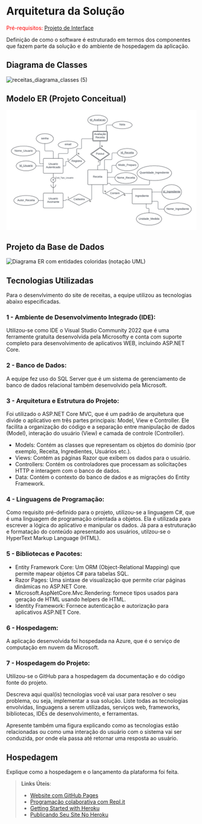 # Arquitetura da Solução

<span style="color:red">Pré-requisitos: <a href="3-Projeto de Interface.md"> Projeto de Interface</a></span>

Definição de como o software é estruturado em termos dos componentes que fazem parte da solução e do ambiente de hospedagem da aplicação.

## Diagrama de Classes

![receitas_diagrama_classes (5)](https://github.com/ICEI-PUC-Minas-PMV-ADS/pmv-ads-2024-1-e2-proj-int-t1-site_de_receitas/assets/98063900/7f6f6f4f-dcb0-4b3e-a8ba-1f1688bb59ea)



## Modelo ER (Projeto Conceitual)

![MER](img/MER.png)

## Projeto da Base de Dados

![Diagrama ER com entidades coloridas (notação UML)](https://github.com/ICEI-PUC-Minas-PMV-ADS/pmv-ads-2024-1-e2-proj-int-t1-site_de_receitas/assets/133724013/aad713f1-6742-4e5b-bd47-651392b957bf)




## Tecnologias Utilizadas

Para o desenvlvimento do site de receitas, a equipe utilizou as tecnologias abaixo especificadas.

### 1 - Ambiente de Desenvolvimento Integrado (IDE):

Utilizou-se como IDE o Visual Studio Community 2022 que é uma ferramente gratuita desenvolvida pela Microsofty e conta com suporte completo para desenvolvimento de aplicativos WEB, incluindo ASP.NET Core.

### 2 - Banco de Dados:

A equipe fez uso do SQL Server que é um sistema de gerenciamento de banco de dados relacional também desenvolvido pela Microsoft.

### 3 - Arquitetura e Estrutura do Projeto:

Foi utilizado o ASP.NET Core MVC, que é um padrão de arquitetura que divide o aplicativo em três partes principais: Model, View e Controller. Ele facilita a organização do código e a separação entre manipulação de dados (Model), interação do usuário (View) e camada de controle (Controller).

* Models: Contém as classes que representam os objetos do domínio (por exemplo, Receita, Ingredientes, Usuários etc.).
* Views: Contém as páginas Razor que exibem os dados para o usuário.
* Controllers: Contém os controladores que processam as solicitações HTTP e interagem com o banco de dados.
* Data: Contém o contexto do banco de dados e as migrações do Entity Framework.

### 4 - Linguagens de Programação:

Como requisito pré-definido para o projeto, utilizou-se a linguagem C#, que é uma linguagem de programação orientada a objetos. Ela é utilizada para escrever a lógica do aplicativo e manipular os dados. Já para a estruturação e formatação do conteúdo apresentado aos usuários, utilzou-se o HyperText Markup Language (HTML).

### 5 - Bibliotecas e Pacotes:

* Entity Framework Core: Um ORM (Object-Relational Mapping) que permite mapear objetos C# para tabelas SQL.
* Razor Pages: Uma sintaxe de visualização que permite criar páginas dinâmicas no ASP.NET Core.
* Microsoft.AspNetCore.Mvc.Rendering: fornece tipos usados para geração de HTML usando helpers de HTML.
* Identity Framework: Fornece autenticação e autorização para aplicativos ASP.NET Core.

### 6 - Hospedagem:

A aplicação desenvolvida foi hospedada na Azure, que é o serviço de computação em nuvem da Microsoft.

### 7 - Hospedagem do Projeto:

Utilizou-se o GitHub para a hospedagem da documentação e do código fonte do projeto.



Descreva aqui qual(is) tecnologias você vai usar para resolver o seu problema, ou seja, implementar a sua solução. Liste todas as tecnologias envolvidas, linguagens a serem utilizadas, serviços web, frameworks, bibliotecas, IDEs de desenvolvimento, e ferramentas.

Apresente também uma figura explicando como as tecnologias estão relacionadas ou como uma interação do usuário com o sistema vai ser conduzida, por onde ela passa até retornar uma resposta ao usuário.

## Hospedagem

Explique como a hospedagem e o lançamento da plataforma foi feita.

> **Links Úteis**:
>
> - [Website com GitHub Pages](https://pages.github.com/)
> - [Programação colaborativa com Repl.it](https://repl.it/)
> - [Getting Started with Heroku](https://devcenter.heroku.com/start)
> - [Publicando Seu Site No Heroku](http://pythonclub.com.br/publicando-seu-hello-world-no-heroku.html)
